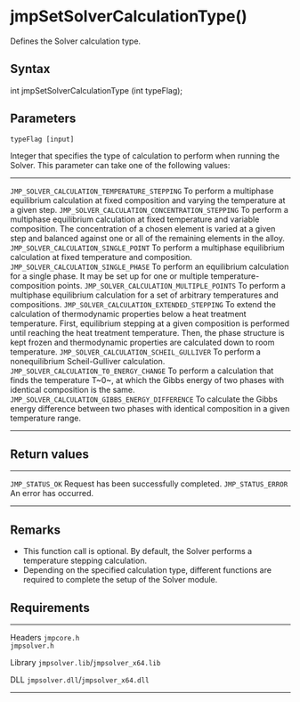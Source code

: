 jmpSetSolverCalculationType()
=============================

Defines the Solver calculation type.

Syntax
------

int jmpSetSolverCalculationType (int typeFlag);

Parameters
----------

`typeFlag [input]`

Integer that specifies the type of calculation to perform when running
the Solver. This parameter can take one of the following values:

  -------------------------------------------------- -------------------------------------------------------------------------------------------------------------------------------------------------------------------------------------------------------------------------------------------------------------------------------------------------------------------------
  `JMP_SOLVER_CALCULATION_TEMPERATURE_STEPPING`      To perform a multiphase equilibrium calculation at fixed composition and varying the temperature at a given step.
  `JMP_SOLVER_CALCULATION_CONCENTRATION_STEPPING`    To perform a multiphase equilibrium calculation at fixed temperature and variable composition. The concentration of a chosen element is varied at a given step and balanced against one or all of the remaining elements in the alloy.
  `JMP_SOLVER_CALCULATION_SINGLE_POINT`              To perform a multiphase equilibrium calculation at fixed temperature and composition.
  `JMP_SOLVER_CALCULATION_SINGLE_PHASE`              To perform an equilibrium calculation for a single phase. It may be set up for one or multiple temperature-composition points.
  `JMP_SOLVER_CALCULATION_MULTIPLE_POINTS`           To perform a multiphase equilibrium calculation for a set of arbitrary temperatures and compositions.
  `JMP_SOLVER_CALCULATION_EXTENDED_STEPPING`         To extend the calculation of thermodynamic properties below a heat treatment temperature. First, equilibrium stepping at a given composition is performed until reaching the heat treatment temperature. Then, the phase structure is kept frozen and thermodynamic properties are calculated down to room temperature.
  `JMP_SOLVER_CALCULATION_SCHEIL_GULLIVER`           To perform a nonequilibrium Scheil-Gulliver calculation.
  `JMP_SOLVER_CALCULATION_T0_ENERGY_CHANGE`          To perform a calculation that finds the temperature T~0~, at which the Gibbs energy of two phases with identical composition is the same.
  `JMP_SOLVER_CALCULATION_GIBBS_ENERGY_DIFFERENCE`   To calculate the Gibbs energy difference between two phases with identical composition in a given temperature range.
  -------------------------------------------------- -------------------------------------------------------------------------------------------------------------------------------------------------------------------------------------------------------------------------------------------------------------------------------------------------------------------------

Return values
-------------

  -------------------- ------------------------------------------
  `JMP_STATUS_OK`      Request has been successfully completed.
  `JMP_STATUS_ERROR`   An error has occurred.
  -------------------- ------------------------------------------

Remarks
-------

-   This function call is optional. By default, the Solver performs a
    temperature stepping calculation.
-   Depending on the specified calculation type, different functions are
    required to complete the setup of the Solver module.

Requirements
------------

  --------- -------------------------------------
  Headers   `jmpcore.h`\
            `jmpsolver.h`

  Library   `jmpsolver.lib`/`jmpsolver_x64.lib`

  DLL       `jmpsolver.dll`/`jmpsolver_x64.dll`
  --------- -------------------------------------


